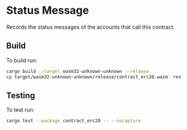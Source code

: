 # Status Message

Records the status messages of the accounts that call this contract.

## Build
To build run:
```bash
cargo build --target wasm32-unknown-unknown --release
cp target/wasm32-unknown-unknown/release/contract_erc20.wasm  res
```


## Testing
To test run:
```bash
cargo test --package contract_erc20 -- --nocapture
```
